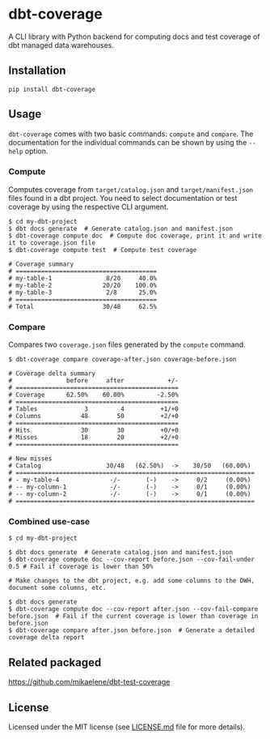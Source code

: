 # dbt-coverage

A CLI library with Python backend for computing docs and test coverage of dbt
managed data warehouses.

## Installation

```
pip install dbt-coverage
```

## Usage

`dbt-coverage` comes with two basic commands: `compute` and `compare`. The
documentation for the individual commands can be shown by using the `--help`
option.

### Compute

Computes coverage from `target/catalog.json` and `target/manifest.json` files
found in a dbt project. You need to select documentation or test coverage by
using the respective CLI argument.

```
$ cd my-dbt-project
$ dbt docs generate  # Generate catalog.json and manifest.json
$ dbt-coverage compute doc  # Compute doc coverage, print it and write it to coverage.json file
$ dbt-coverage compute test  # Compute test coverage

# Coverage summary
# =======================================
# my-table-1               8/20     40.0%
# my-table-2              20/20    100.0%
# my-table-3               2/8      25.0%
# =======================================
# Total                   30/48     62.5%
```

### Compare

Compares two `coverage.json` files generated by the `compute` command.

```
$ dbt-coverage compare coverage-after.json coverage-before.json

# Coverage delta summary
#               before     after            +/-
# =============================================
# Coverage      62.50%    60.00%         -2.50%
# =============================================
# Tables             3         4          +1/+0
# Columns           48        50          +2/+0
# =============================================
# Hits              30        30          +0/+0
# Misses            18        20          +2/+0
# =============================================

# New misses
# Catalog                  30/48   (62.50%)  ->    30/50   (60.00%) 
# ==================================================================
# - my-table-4              -/-       (-)    ->     0/2     (0.00%) 
# -- my-column-1            -/-       (-)    ->     0/1     (0.00%) 
# -- my-column-2            -/-       (-)    ->     0/1     (0.00%) 
# ==================================================================
```

### Combined use-case

```
$ cd my-dbt-project

$ dbt docs generate  # Generate catalog.json and manifest.json
$ dbt-coverage compute doc --cov-report before.json --cov-fail-under 0.5 # Fail if coverage is lower than 50%

# Make changes to the dbt project, e.g. add some columns to the DWH, document some columns, etc.

$ dbt docs generate
$ dbt-coverage compute doc --cov-report after.json --cov-fail-compare before.json  # Fail if the current coverage is lower than coverage in before.json
$ dbt-coverage compare after.json before.json  # Generate a detailed coverage delta report
```

## Related packaged

https://github.com/mikaelene/dbt-test-coverage

## License

Licensed under the MIT license (see [LICENSE.md](LICENSE.md) file for more
details).